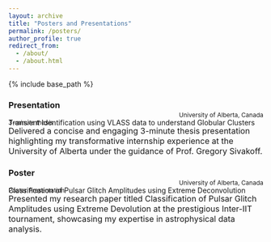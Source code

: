 ```yaml
---
layout: archive
title: "Posters and Presentations"
permalink: /posters/
author_profile: true
redirect_from: 
  - /about/
  - /about.html
---
```



{% include base_path %}

### Presentation  
Transient Identification using VLASS data to understand Globular Clusters
<div style="text-align: left;margin-top: -30px;"><span style="font-size: 12px;"><em>3-minute thesis</em></span></div>
<div style="text-align: right;margin-top: -30px;"><span style="font-size: 12px;">University of Alberta, Canada</span></div>


<font size="3">Delivered a concise and engaging 3-minute thesis presentation highlighting my transformative internship experience at the
University of Alberta under the guidance of Prof. Gregory Sivakoff.</font>

### Poster
Classification of Pulsar Glitch Amplitudes using Extreme Deconvolution
<div style="text-align: left;margin-top: -30px;"><span style="font-size: 12px;">Poster Presentation</span></div>
<div style="text-align: right;margin-top: -30px;"><span style="font-size: 12px;">University of Alberta, Canada</span></div>


<font size="3">Presented my research paper titled Classification of Pulsar Glitch Amplitudes using Extreme Devolution at the prestigious
Inter-IIT tournament, showcasing my expertise in astrophysical data analysis.</font>


